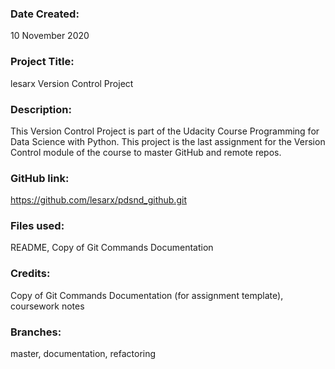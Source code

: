 
### Date Created:
10 November 2020


### Project Title:
lesarx Version Control Project

### Description:
This Version Control Project is part of the Udacity Course Programming for Data Science with Python. This project is the last assignment for the Version Control module of the course to master GitHub and remote repos.

### GitHub link:
https://github.com/lesarx/pdsnd_github.git

### Files used:
README, Copy of Git Commands Documentation

### Credits:
Copy of Git Commands Documentation (for assignment template), coursework notes


### Branches:
master, documentation, refactoring
